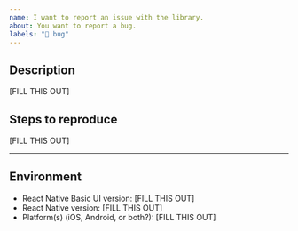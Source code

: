 ```yaml
---
name: I want to report an issue with the library.
about: You want to report a bug.
labels: "🐛 bug"
---
```


<!--
  You need help with something, please use https://stackoverflow.com/questions/tagged/react-native-basic-ui instead.
-->

## Description
<!--
  Describe your issue in detail. Include screenshots if needed.
-->

[FILL THIS OUT]

## Steps to reproduce

<!-- Let us know how to reproduce the issue. Include a code sample. -->
<!-- ```jsx                                                         -->
<!-- [ THIS CODE BLOCK WILL USE JAVASCRIPT SYNTAX HIGHLIGHTING ]   -->
<!-- ```                                                           -->

[FILL THIS OUT]

---
## Environment
* React Native Basic UI version: [FILL THIS OUT]
* React Native version: [FILL THIS OUT]
* Platform(s) (iOS, Android, or both?): [FILL THIS OUT]
